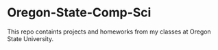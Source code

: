 # Oregon-State-Comp-Sci
This repo containts projects and homeworks from my classes at Oregon State University.
